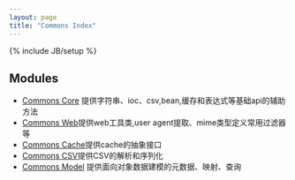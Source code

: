 ```yaml
---
layout: page
title: "Commons Index"
---
```

{% include JB/setup %}

## Modules

* [Commons Core](/commons/core.html) 提供字符串、ioc、csv,bean,缓存和表达式等基础api的辅助方法
* [Commons Web](/commons/web.html)提供web工具类,user agent提取、mime类型定义常用过滤器等
* [Commons Cache](/commons/cache.html)提供cache的抽象接口
* [Commons CSV](/commons/csv.html)提供CSV的解析和序列化
* [Commons Model](/commons/model.html) 提供面向对象数据建模的元数据、映射、查询
